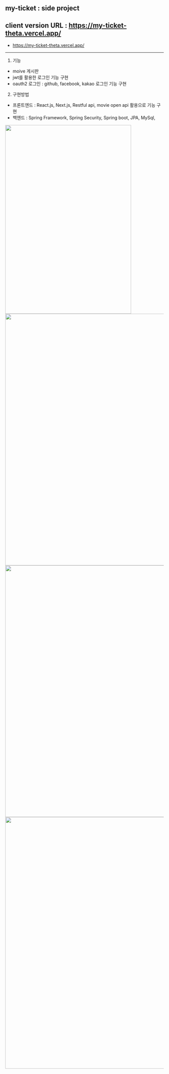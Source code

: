 ## my-ticket : side project 

## client version URL : https://my-ticket-theta.vercel.app/ 

+ <a href="https://my-ticket-theta.vercel.app/">https://my-ticket-theta.vercel.app/</a>

- - -
1. 기능 
+ moive 게시판
+ jwt를 활용한 로그인 기능 구현
+ oauth2 로그인 : github, facebook, kakao 로그인 기능 구현

2. 구현방법
+ 프론트엔드 : React.js, Next.js, Restful api, movie open api 활용으로 기능 구현 
+ 백엔드 : Spring Framework, Spring Security, Spring boot, JPA, MySql, 

<image src="https://github.com/dahun428-fx/my-ticket/assets/70366042/7fc477b5-aa85-4cc3-b2c9-bb8c4d06c4ca" width="400" height="600" />
<image src="https://github.com/dahun428-fx/my-ticket/assets/70366042/987d9a7d-9ac7-4d7f-be20-4cdad5dd6e3b" width="800" height="800" />
<image src="https://github.com/dahun428-fx/my-ticket/assets/70366042/1103391c-990a-46dd-97ed-3992ef5f7c99" width="800" height="800" />
<image src="https://github.com/dahun428-fx/my-ticket/assets/70366042/5d2e1f6b-6346-4f4c-834b-53ec82063f9a" width="800" height="800" />
